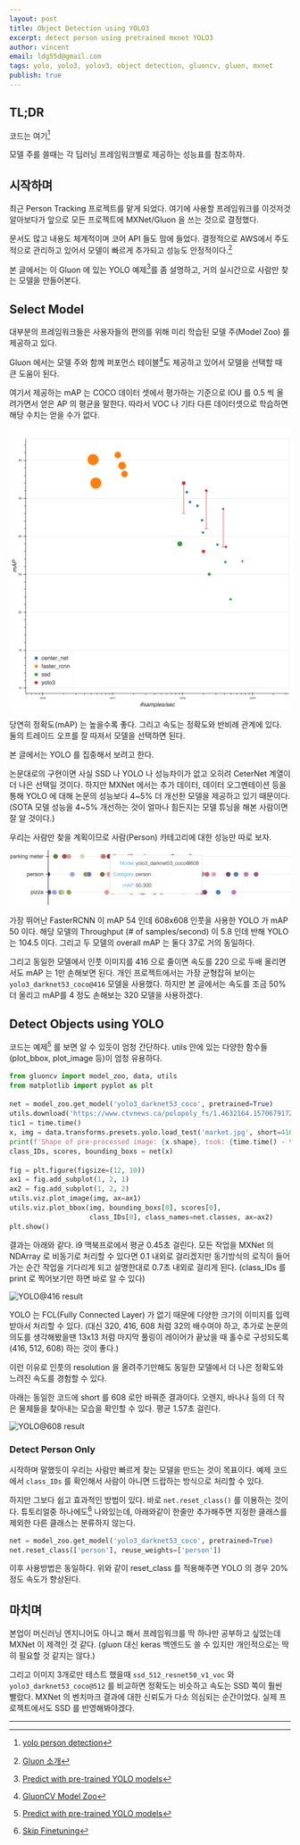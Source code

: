 ```yaml
---
layout: post
title: Object Detection using YOLO3
excerpt: detect person using pretrained mxnet YOLO3
author: vincent
email: ldg55d@gmail.com
tags: yolo, yolo3, yolov3, object detection, gluoncv, gluon, mxnet
publish: true
---
```


## TL;DR

코드는 여기[^1]

모델 주를 쓸때는 각 딥러닝 프레임워크별로 제공하는 성능표를 참조하자.

## 시작하며

최근 Person Tracking 프로젝트를 맡게 되었다. 여기에 사용할 프레임워크를 이것저것 알아보다가 앞으로 모든 프로젝트에 MXNet/Gluon 을 쓰는 것으로 결정했다.

문서도 많고 내용도 체계적이며 코어 API 들도 맘에 들었다. 결정적으로 AWS에서 주도적으로 관리하고 있어서 모델이 빠르게 추가되고 성능도 안정적이다.[^2]

본 글에서는 이 Gluon 에 있는 YOLO 예제[^3]를 좀 설명하고, 거의 실시간으로 사람만 찾는 모델을 만들어본다.

## Select Model

대부분의 프레임워크들은 사용자들의 편의를 위해 미리 학습된 모델 주(Model Zoo) 를 제공하고 있다.

Gluon 에서는 모델 주와 함께 퍼포먼스 테이블[^4]도 제공하고 있어서 모델을 선택할 때 큰 도움이 된다.

여기서 제공하는 mAP 는 COCO 데이터 셋에서 평가하는 기준으로 IOU 를 0.5 씩 올려가면서 얻은 AP 의 평균을 말한다. 따라서 VOC 나 기타 다른 데이터셋으로 학습하면 해당 수치는 얻을 수가 없다.

![MOT Perf Table](assets/img/20200222/bokeh_plot.png)

당연히 정확도(mAP) 는 높을수록 좋다. 그리고 속도는 정확도와 반비례 관계에 있다. 둘의 트레이드 오프를 잘 따져서 모델을 선택하면 된다.

본 글에서는 YOLO 를 집중해서 보려고 한다. 

논문대로의 구현이면 사실 SSD 나 YOLO 나 성능차이가 없고 오히려 CeterNet 계열이 더 나은 선택일 것이다. 하지만 MXNet 에서는 추가 데이터, 데이터 오그멘테이션 등을 통해 YOLO 에 대해 논문의 성능보다 4~5% 더 개선한 모델을 제공하고 있기 때문이다. (SOTA 모델 성능을 4~5% 개선하는 것이 얼마나 힘든지는 모델 튜닝을 해본 사람이면 잘 알 것이다.)

우리는 사람만 찾을 계획이므로 사람(Person) 카테고리에 대한 성능만 따로 보자.

![Person Perf Graph](assets/img/20200222/categorical_perf.png)

가장 뛰어난 FasterRCNN 이 mAP 54 인데 608x608 인풋을 사용한 YOLO 가 mAP 50 이다. 해당 모델의 Throughput (# of samples/second) 이 5.8 인데 반해 YOLO 는 104.5 이다. 그리고 두 모델의 overall mAP 는 둘다 37로 거의 동일하다.

그리고 동일한 모델에서 인풋 이미지를 416 으로 줄이면 속도를 220 으로 두배 올리면서도 mAP 는 1만 손해보면 된다. 개인 프로젝트에서는 가장 균형잡혀 보이는 `yolo3_darknet53_coco@416` 모델을 사용했다. 하지만 본 글에서는 속도를 조금 50% 더 올리고 mAP를 4 정도 손해보는 320 모델을 사용하겠다.

## Detect Objects using YOLO

코드는 예제[^3] 를 보면 알 수 있듯이 엄청 간단하다. utils 안에 있는 다양한 함수들(plot_bbox, plot_image 등)이 엄청 유용하다.

```python
from gluoncv import model_zoo, data, utils
from matplotlib import pyplot as plt

net = model_zoo.get_model('yolo3_darknet53_coco', pretrained=True)
utils.download('https://www.ctvnews.ca/polopoly_fs/1.4632164.1570679172!/httpImage/image.jpg_gen/derivatives/landscape_1020/image.jpg', path='market.jpg')
tic1 = time.time()
x, img = data.transforms.presets.yolo.load_test('market.jpg', short=416)
print(f'Shape of pre-processed image: {x.shape}, took: {time.time() - tic1:.3f} sec')
class_IDs, scores, bounding_boxs = net(x)

fig = plt.figure(figsize=(12, 10))
ax1 = fig.add_subplot(1, 2, 1)
ax2 = fig.add_subplot(1, 2, 2)
utils.viz.plot_image(img, ax=ax1)
utils.viz.plot_bbox(img, bounding_boxs[0], scores[0],
                    class_IDs[0], class_names=net.classes, ax=ax2)
plt.show()
```

결과는 아래와 같다. i9 맥북프로에서 평균 0.45초 걸린다.
모든 작업을 MXNet 의 NDArray 로 비동기로 처리할 수 있다면 0.1 내외로 걸리겠지만 동기방식의 로직이 들어가는 순간 작업을 기다리게 되고 설명한대로 0.7초 내외로 걸리게 된다.
(class_IDs 를 print 로 찍어보기만 하면 바로 알 수 있다)

![YOLO@416 result](assets/images/20200222/fig1.png)

YOLO 는 FCL(Fully Connected Layer) 가 없기 때문에 다양한 크기의 이미지를 입력받아서 처리할 수 있다. (대신 320, 416, 608 처럼 32의 배수여야 하고, 추가로 논문의 의도를 생각해봤을땐 13x13 처럼 마지막 풀링이 레이어가 끝났을 때 홀수로 구성되도록(416, 512, 608) 하는 것이 좋다.)

이런 이유로 인풋의 resolution 을 올려주기만해도 동일한 모델에서 더 나은 정확도와 느려진 속도를 경험할 수 있다.

아래는 동일한 코드에 short 를 608 로만 바꿔준 결과이다. 오렌지, 바나나 등의 더 작은 물체들을 찾아내는 모습을 확인할 수 있다. 평균 1.57초 걸린다.

![YOLO@608 result](assets/images/20200222/fig2.png)

### Detect Person Only

시작하며 말했듯이 우리는 사람만 빠르게 찾는 모델을 만드는 것이 목표이다. 예제 코드에서 `class_IDs` 를 확인해서 사람이 아니면 드랍하는 방식으로 처리할 수 있다.

하지만 그보다 쉽고 효과적인 방법이 있다. 바로 `net.reset_class()` 를 이용하는 것이다.
튜토리얼중 하나에도[^5] 나와있는데, 아래와같이 한줄만 추가해주면 지정한 클래스를 제외한 다른 클래스는 분류하지 않는다.

```python
net = model_zoo.get_model('yolo3_darknet53_coco', pretrained=True)
net.reset_class(['person'], reuse_weights=['person'])
```

이후 사용방법은 동일하다. 위와 같이 reset_class 를 적용해주면 YOLO 의 경우 20% 정도 속도가 향상된다.

## 마치며

본업이 머신러닝 엔지니어도 아니고 해서 프레임워크를 딱 하나만 공부하고 싶었는데 MXNet 이 제격인 것 같다. (gluon 대신 keras 백엔드도 쓸 수 있지만 개인적으로는 딱히 필요할 것 같지는 않다.)

그리고 이미지 3개로만 테스트 했을때 `ssd_512_resnet50_v1_voc` 와 `yolo3_darknet53_coco@512` 를 비교하면 정확도는 비슷하고 속도는 SSD 쪽이 훨씬 빨랐다. MXNet 의 벤치마크 결과에 대한 신뢰도가 다소 의심되는 순간이었다. 실제 프로젝트에서도 SSD 를 반영해봐야겠다.

----

[^1]: [yolo person detection](https://github.com/haandol/mxnet-yolo3-person)
[^2]: [Gluon 소개](https://aws.amazon.com/ko/blogs/korea/introducing-gluon-an-easy-to-use-programming-interface-for-flexible-deep-learning/)
[^3]: [Predict with pre-trained YOLO models](https://gluon-cv.mxnet.io/build/examples_detection/demo_yolo.html) 
[^4]: [GluonCV Model Zoo](https://gluon-cv.mxnet.io/model_zoo/detection.html)
[^5]: [Skip Finetuning](https://gluon-cv.mxnet.io/build/examples_detection/skip_fintune.html)